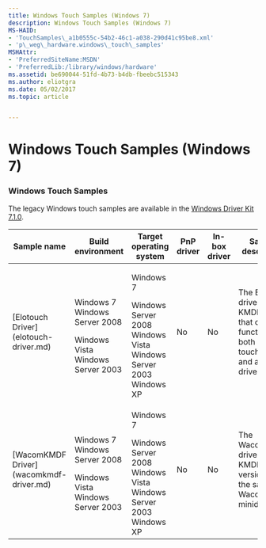 ```yaml
---
title: Windows Touch Samples (Windows 7)
description: Windows Touch Samples (Windows 7)
MS-HAID:
- 'TouchSamples\_a1b0555c-54b2-46c1-a038-290d41c95be8.xml'
- 'p\_weg\_hardware.windows\_touch\_samples'
MSHAttr:
- 'PreferredSiteName:MSDN'
- 'PreferredLib:/library/windows/hardware'
ms.assetid: be690044-51fd-4b73-b4db-fbeebc515343
ms.author: eliotgra
ms.date: 05/02/2017
ms.topic: article


---
```


# Windows Touch Samples (Windows 7)


### Windows Touch Samples

The legacy Windows touch samples are available in the [Windows Driver Kit 7.1.0](http://go.microsoft.com/fwlink/?LinkId=309786).

<table style="width:100%;">
<colgroup>
<col width="16%" />
<col width="16%" />
<col width="16%" />
<col width="16%" />
<col width="16%" />
<col width="16%" />
</colgroup>
<thead>
<tr class="header">
<th>Sample name</th>
<th>Build environment</th>
<th>Target operating system</th>
<th>PnP driver</th>
<th>In-box driver</th>
<th>Sample description</th>
</tr>
</thead>
<tbody>
<tr class="odd">
<td><p>[Elotouch Driver](elotouch-driver.md)</p></td>
<td><p></p>
Windows 7
Windows Server 2008
<p></p>
Windows Vista
Windows Server 2003</td>
<td><p>Windows 7</p>
<p></p>
Windows Server 2008
Windows Vista
Windows Server 2003
Windows XP</td>
<td><p>No</p></td>
<td><p>No</p></td>
<td><p>The Elotouch driver is a KMDF driver that can function as both a multi-touch driver and a mouse driver.</p></td>
</tr>
<tr class="even">
<td><p>[WacomKMDF Driver](wacomkmdf-driver.md)</p></td>
<td><p></p>
Windows 7
Windows Server 2008
<p></p>
Windows Vista
Windows Server 2003</td>
<td><p>Windows 7</p>
<p></p>
Windows Server 2008
Windows Vista
Windows Server 2003
Windows XP</td>
<td><p>No</p></td>
<td><p>No</p></td>
<td><p>The WacomKMDF driver is a KMDF version of the sample Wacom HID minidriver.</p></td>
</tr>
</tbody>
</table>

 

 

 






